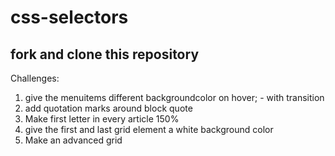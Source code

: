 # css-selectors

## fork and clone this repository

Challenges:
1. give the menuitems different backgroundcolor on hover; - with transition
2. add quotation marks around block quote 
3. Make first letter in every article 150%
4. give the first and last grid element a white background color
5. Make an advanced grid
